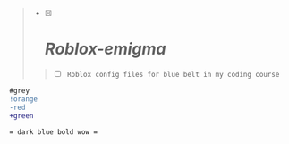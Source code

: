 > - [x] # ***Roblox-emigma***
>> - [ ] `Roblox config files for blue belt in my coding course`
```diff
#grey
!orange
-red
+green
```
```asciidoc
= dark blue bold wow =
```
